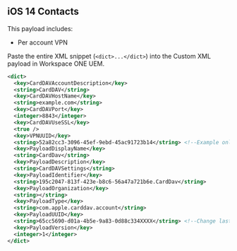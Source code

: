 ## iOS 14 Contacts ##

This payload includes:
* Per account VPN

Paste the entire XML snippet (`<dict>...</dict>`) into the Custom XML payload in Workspace ONE UEM.

```xml
<dict>
  <key>CardDAVAccountDescription</key>
  <string>CardDAV</string>
  <key>CardDAVHostName</key>
  <string>example.com</string>
  <key>CardDAVPort</key>
  <integer>8843</integer>
  <key>CardDAVUseSSL</key>
  <true />
  <key>VPNUUID</key>
  <string>52a82cc3-3096-45ef-9ebd-45ac91723b14</string> <!--Example only-->
  <key>PayloadDisplayName</key>
  <string>CardDav</string>
  <key>PayloadDescription</key>
  <string>CardDAVSettings</string>
  <key>PayloadIdentifier</key>
  <string>195c2047-813f-423e-b8c6-56a47a721b6e.CardDav</string>
  <key>PayloadOrganization</key>
  <string></string>
  <key>PayloadType</key>
  <string>com.apple.carddav.account</string>
  <key>PayloadUUID</key>
  <string>65cc5690-d01a-4b5e-9a83-0d88c334XXXX</string> <!--Change last four values XXXX to random alphanumeric characters-->
  <key>PayloadVersion</key>
  <integer>1</integer>
</dict>
```
